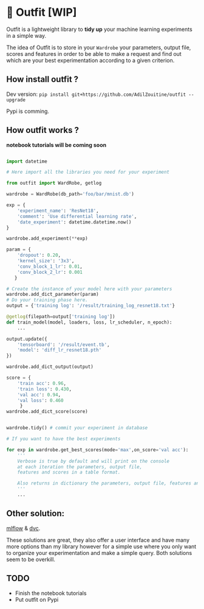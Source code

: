 # :dress: Outfit [WIP]

Outfit is a lightweight library to **tidy up** your machine learning experiments in a simple way.

The idea of Outfit is to store in your `Wardrobe` your parameters, output file, scores and features in order to be able to make a request and find out which are your best experimentation according to a given criterion.

## How install outfit ?

Dev version: `pip install git+https://github.com/AdilZouitine/outfit --upgrade`

Pypi is comming.

## How outfit works ?

**notebook tutorials will be coming soon**

```python

import datetime

# Here import all the libraries you need for your experiment

from outfit import WardRobe, getlog

wardrobe = WardRobe(db_path='foo/bar/mnist.db')

exp = {
    'experiment_name': 'ResNet18',
    'comment': 'Use differential learning rate',
    'date_experiment': datetime.datetime.now()
}

wardrobe.add_experiment(**exp)

param = {
    'dropout': 0.20,
    'kernel_size': '3x3',
    'conv_block_1_lr': 0.01,
    'conv_block_2_lr': 0.001
   }

# Create the instance of your model here with your parameters
wardrobe.add_dict_parameter(param)
# Do your training phase here.
output = {'training log': '/result/training_log_resnet18.txt'}

@getlog(filepath=output['training log'])
def train_model(model, loaders, loss, lr_scheduler, n_epoch):
    ...

output.update({
    'tensorboard': '/result/event.tb',
    'model': 'diff_lr_resnet18.pth'
})

wardrobe.add_dict_output(output)

score = {
    'train acc': 0.96,
    'train loss': 0.430,
    'val acc': 0.94,
    'val loss': 0.460
     }
wardrobe.add_dict_score(score)


wardrobe.tidy() # commit your experiment in database

# If you want to have the best experiments 

for exp in wardrobe.get_best_scores(mode='max',on_score='val acc'):
    '''
    Verbose is true by default and will print on the console 
    at each iteration the parameters, output file, 
    features and scores in a table format.

    Also returns in dictionary the parameters, output file, features and scores.
    '''
    ...


```

## Other solution:

[mlflow](https://github.com/mlflow/mlflow) & [dvc](https://github.com/iterative/dvc).

These solutions are great, they also offer a user interface and have many more options than my library however for a simple use where you only want to organize your experimentation and make a simple query.
Both solutions seem to be overkill.

## TODO

- Finish the notebook tutorials
- Put outfit on Pypi
